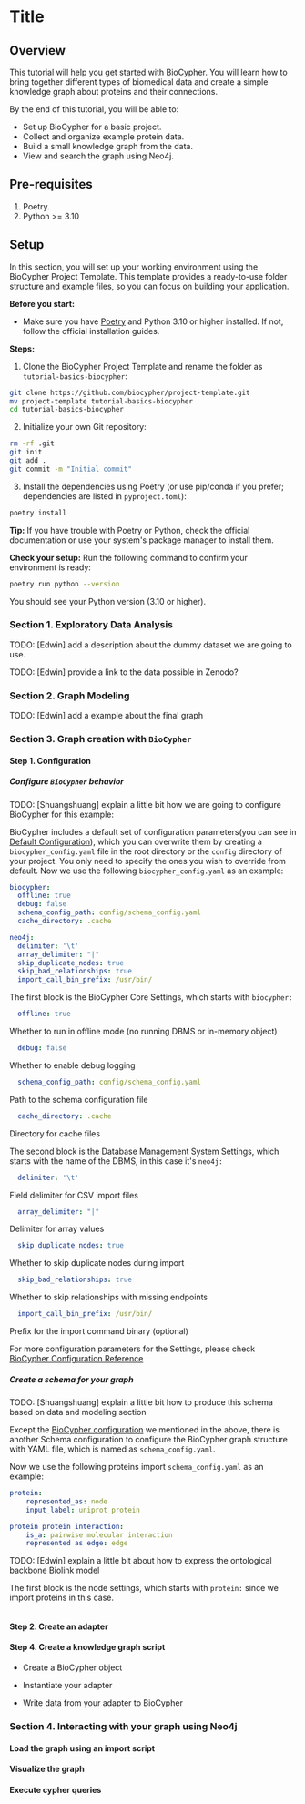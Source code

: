 # Title

## Overview

This tutorial will help you get started with BioCypher. You will learn how to bring together different types of biomedical data and create a simple knowledge graph about proteins and their connections.

By the end of this tutorial, you will be able to:

- Set up BioCypher for a basic project.
- Collect and organize example protein data.
- Build a small knowledge graph from the data.
- View and search the graph using Neo4j.

## Pre-requisites

1. Poetry.
2. Python >= 3.10

## Setup

In this section, you will set up your working environment using the BioCypher Project Template. This template provides a ready-to-use folder structure and example files, so you can focus on building your application.

**Before you start:**
- Make sure you have [Poetry](https://python-poetry.org/docs/#installation) and Python 3.10 or higher installed. If not, follow the official installation guides.

**Steps:**

1. Clone the BioCypher Project Template and rename the folder as `tutorial-basics-biocypher`:
```bash
git clone https://github.com/biocypher/project-template.git
mv project-template tutorial-basics-biocypher
cd tutorial-basics-biocypher
```

2. Initialize your own Git repository:
```bash
rm -rf .git
git init
git add .
git commit -m "Initial commit"
```

3. Install the dependencies using Poetry (or use pip/conda if you prefer; dependencies are listed in `pyproject.toml`):
```bash
poetry install
```

**Tip:** If you have trouble with Poetry or Python, check the official documentation or use your system's package manager to install them.

**Check your setup:**
Run the following command to confirm your environment is ready:
```bash
poetry run python --version
```
You should see your Python version (3.10 or higher).

### Section 1. Exploratory Data Analysis
TODO: [Edwin] add a description about the dummy dataset we are going to use.

TODO: [Edwin] provide a link to the data possible in Zenodo?

### Section 2. Graph Modeling
TODO: [Edwin] add a example about the final graph

### Section 3. Graph creation with `BioCypher`

#### Step 1. Configuration

##### Configure `BioCypher` behavior
TODO: [Shuangshuang] explain a little bit how we are going to configure BioCypher for this example:

BioCypher includes a default set of configuration parameters(you can see in [Default Configuration](https://biocypher.org/BioCypher/reference/biocypher-config/#default-configuration)), which you can overwrite them by creating a `biocypher_config.yaml` file in the root directory or the `config` directory of your project. You only need to specify the ones you wish to override from default. 
Now we use the following `biocypher_config.yaml` as an example:
```yaml
biocypher:
  offline: true
  debug: false
  schema_config_path: config/schema_config.yaml
  cache_directory: .cache

neo4j:
  delimiter: '\t'
  array_delimiter: "|"
  skip_duplicate_nodes: true
  skip_bad_relationships: true
  import_call_bin_prefix: /usr/bin/
```
The first block is the BioCypher Core Settings, which starts with `biocypher:`

```yaml
  offline: true
```
Whether to run in offline mode (no running DBMS or in-memory object)
```yaml
  debug: false
```
Whether to enable debug logging
```yaml
  schema_config_path: config/schema_config.yaml
```
Path to the schema configuration file
```yaml
  cache_directory: .cache
```
Directory for cache files

The second block is the Database Management System Settings, which starts with the name of the DBMS, in this case it's `neo4j:`

```yaml
  delimiter: '\t'
```
Field delimiter for CSV import files
```yaml
  array_delimiter: "|"
```
Delimiter for array values
```yaml
  skip_duplicate_nodes: true
```
Whether to skip duplicate nodes during import
```yaml
  skip_bad_relationships: true
```
Whether to skip relationships with missing endpoints
```yaml
  import_call_bin_prefix: /usr/bin/
```
Prefix for the import command binary (optional)

For more configuration parameters for the Settings, please check [BioCypher Configuration Reference](https://biocypher.org/BioCypher/reference/biocypher-config/)


##### Create a schema for your graph
TODO: [Shuangshuang] explain a little bit how to produce this schema based on data and modeling section

Except the [BioCypher configuration](#configure-biocypher-behavior) we mentioned in the above, there is another Schema configuration to configure the BioCypher graph structure with YAML file, which is named as `schema_config.yaml`.

Now we use the following proteins import `schema_config.yaml` as an example:

```yaml
protein:
    represented_as: node
    input_label: uniprot_protein

protein protein interaction:
    is_a: pairwise molecular interaction
    represented as edge: edge
```
TODO: [Edwin] explain a little bit about how to express the ontological backbone Biolink model

The first block is the node settings, which starts with `protein:` since we import proteins in this case.

```yaml

```

#### Step 2. Create an adapter

#### Step 4. Create a knowledge graph script

- Create a BioCypher object


- Instantiate your adapter


- Write data from your adapter to BioCypher
  
### Section 4. Interacting with your graph using Neo4j
#### Load the graph using an import script
#### Visualize the graph
#### Execute cypher queries

